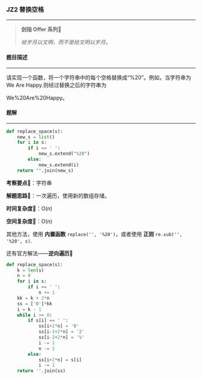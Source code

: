 ### JZ2 替换空格

---



> **剑指 Offer 系列**🌟
>
> *给岁月以文明，而不是给文明以岁月。*



#### 题目描述

---

请实现一个函数，将一个字符串中的每个空格替换成“%20”。例如，当字符串为We Are Happy.则经过替换之后的字符串为

We%20Are%20Happy。



#### 题解

---

```python
def replace_space(s):
    new_s = list()
    for i in s:
        if i == ' ':
            new_s.extend("%20")
        else:
            new_s.extend(i)
    return "".join(new_s)
```



**考察要点**🍥：字符串

**解题思路**🍬：一次遍历，使用新的数组存储。



**时间复杂度**🍉：O(n)

**空间复杂度**🍭：O(n)



其他方法，使用 **内置函数**  `replace('', '%20')`，或者使用 **正则**  `re.sub('', '%20', s)`.



还有官方解法——**逆向遍历**🍰



```python
def replace_space(s):
    k = len(s)
    n = 0
    for i in s:
        if i == ' ':
            n += 1
    kk = k + 2*n
    ss = ['0']*kk
    i = k - 1
    while i >= 0:
        if s[i] == ' ':
            ss[i+2*n] = '0'
            ss[i-1+2*n] = '2'
            ss[i-2+2*n] = '%'
            i -= 1
            n -= 1
        else:
            ss[i+2*n] = s[i]
            i -= 1
    return ''.join(ss)
```

